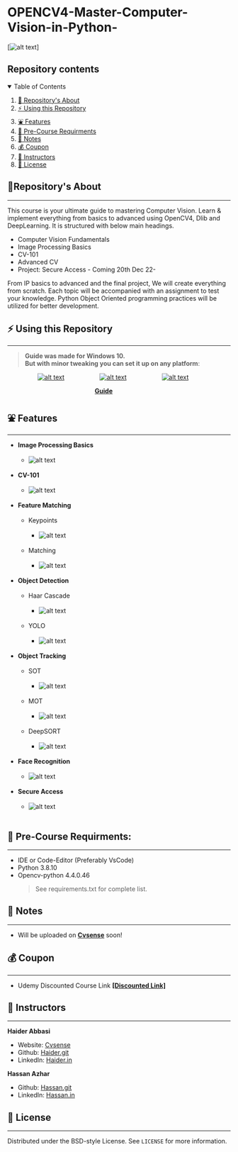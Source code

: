 # OPENCV4-Master-Computer-Vision-in-Python-

[![alt text](https://github.com/HaiderAbasi/OPENCV4-Master-Computer-Vision-in-Python-/blob/Live/res/main/cover.png)]
## Repository contents
<details open="open">
  <summary>Table of Contents</summary>
  <ol>
    <li><a href="#repositorys-about">🤝 Repository's About</a></li>
    <li><a href="#-using-this-repository">⚡ Using this Repository</a></li>
    <li><a href="#-features">⛲ Features</a></li>
    <li><a href="#-pre-course-requirments">🧊 Pre-Course Requirments</a></li>
    <li><a href="#-notes">📗 Notes</a></li>
    <li><a href="#-coupon">💰 Coupon</a></li>
    <li><a href="#-instructors">👤 Instructors</a></li>
    <li><a href="#-license">📝 License</a></li>
  </ol>
</details>

## 🤝Repository's About
---

This course is your ultimate guide to mastering Computer Vision. Learn & implement everything from basics to advanced using OpenCV4, Dlib and DeepLearning. It is structured with below main headings.
- Computer Vision Fundamentals
- Image Processing Basics
- CV-101 
- Advanced CV 
- Project: Secure Access - Coming 20th Dec 22-

From IP basics to advanced and the final project, We will create everything from scratch. Each topic will be accompanied with an assignment to test your knowledge. Python Object Oriented programming practices will be utilized for better development.

## ⚡ Using this Repository
----

> **Guide was made for Windows 10. <br />
> But with minor tweaking you can set it up on any platform**:

 &emsp; &emsp; &emsp; &emsp;[![alt text](https://github.com/HaiderAbasi/OPENCV4-Master-Computer-Vision-in-Python-/blob/Live/res/main/icons/windows.png)](https://github.com/HaiderAbasi/OPENCV4-Master-Computer-Vision-in-Python-/blob/master/Guide_on_how_to_run_the_project.MD "Follow the guide to setup environment on Windows 10")&nbsp;&nbsp;
 &emsp; &emsp; &emsp; &emsp;[![alt text](https://github.com/HaiderAbasi/OPENCV4-Master-Computer-Vision-in-Python-/blob/Live/res/main/icons/linux.png)](https://github.com/HaiderAbasi/OPENCV4-Master-Computer-Vision-in-Python-/blob/master/Guide_on_how_to_run_the_project.MD "Follow the guide to setup environment on Linux")&nbsp;&nbsp;
 &emsp; &emsp; &emsp; &emsp;[![alt text](https://github.com/HaiderAbasi/OPENCV4-Master-Computer-Vision-in-Python-/blob/Live/res/main/icons/mac.png)](https://github.com/HaiderAbasi/OPENCV4-Master-Computer-Vision-in-Python-/blob/master/Guide_on_how_to_run_the_project.MD "Follow the guide to setup environment on MAC")&nbsp;&nbsp;

&emsp; &emsp; &emsp; &emsp; &emsp; &emsp; &emsp; &emsp; &emsp; &emsp; &emsp; [**Guide**](https://github.com/HaiderAbasi/OPENCV4-Master-Computer-Vision-in-Python-/blob/master/Guide_on_how_to_run_the_project.MD)



## ⛲ Features
---
* **Image Processing Basics**<br/><br/>
  - ![alt text](https://github.com/HaiderAbasi/OPENCV4-Master-Computer-Vision-in-Python-/blob/Live/res/main/IP_Basics.gif)<br/><br/>
* **CV-101**<br/><br/>
  - ![alt text](https://github.com/HaiderAbasi/OPENCV4-Master-Computer-Vision-in-Python-/blob/Live/res/main/CV_101_A.gif)<br/><br/>
* **Feature Matching**<br/><br/>
  - Keypoints<br/><br/>
    - ![alt text](https://github.com/HaiderAbasi/OPENCV4-Master-Computer-Vision-in-Python-/blob/Live/res/main/CV_101_Features.gif)<br/><br/>
  - Matching<br/><br/>
    - ![alt text](https://github.com/HaiderAbasi/OPENCV4-Master-Computer-Vision-in-Python-/blob/Live/res/main/CV_101_Feature_Matching.gif)<br/><br/>
* **Object Detection**<br/><br/>
  - Haar Cascade<br/><br/>
    - ![alt text](https://github.com/HaiderAbasi/OPENCV4-Master-Computer-Vision-in-Python-/blob/Live/res/main/Obj_det_HC.gif)<br/><br/>
  - YOLO<br/><br/>
    - ![alt text](https://github.com/HaiderAbasi/OPENCV4-Master-Computer-Vision-in-Python-/blob/Live/res/main/Obj_det_Yolo.gif)<br/><br/>
* **Object Tracking**<br/><br/>
  - SOT<br/><br/>
    - ![alt text](https://github.com/HaiderAbasi/OPENCV4-Master-Computer-Vision-in-Python-/blob/Live/res/main/Obj_Tracking_single.gif)<br/><br/>
  - MOT<br/><br/>
    - ![alt text](https://github.com/HaiderAbasi/OPENCV4-Master-Computer-Vision-in-Python-/blob/Live/res/main/Obj_Tracking_multi.gif)<br/><br/>
  - DeepSORT<br/><br/>
    - ![alt text](https://github.com/HaiderAbasi/OPENCV4-Master-Computer-Vision-in-Python-/blob/Live/res/main/Obj_Tracking_DeepSort.gif)<br/><br/>
* **Face Recognition**<br/><br/>
  - ![alt text](https://github.com/HaiderAbasi/OPENCV4-Master-Computer-Vision-in-Python-/blob/Live/res/main/Face_Recognition.gif)<br/><br/>
* **Secure Access**<br/><br/>
  - ![alt text](https://github.com/HaiderAbasi/OPENCV4-Master-Computer-Vision-in-Python-/blob/Live/res/main/coming_soon.jpg)<br/><br/>


## 🧊 Pre-Course Requirments:
---
- IDE or Code-Editor (Preferably VsCode)
- Python 3.8.10
- Opencv-python 4.4.0.46
  > See requirements.txt for complete list.

## 📗 Notes
---
 - Will be uploaded on [**Cvsense**](https://cvsense.com) soon!


## 💰 Coupon
----
 - Udemy Discounted Course Link **[[Discounted Link]](https://www.udemy.com/course/computer-vision-2022-masterclass-with-opencv4-and-python/?couponCode=LAUNCH)**

## 👤 Instructors
---
**Haider Abbasi**

- Website: [Cvsense](https://cvsense.com)
- Github: [Haider.git](https://github.com/HaiderAbasi)
- LinkedIn: [Haider.in](https://www.linkedin.com/in/haider-najeeb-68812516a/)

**Hassan Azhar**

- Github: [Hassan.git](https://github.com/HaiderAbasi/OPENCV4-Master-Computer-Vision-in-Python-/new/master?readme=1)
- LinkedIn: [Hassan.in](https://www.linkedin.com/in/hassan-azhar-4a7445234/)
## 📝 License
  ----
  Distributed under the BSD-style License. See `LICENSE` for more information.
